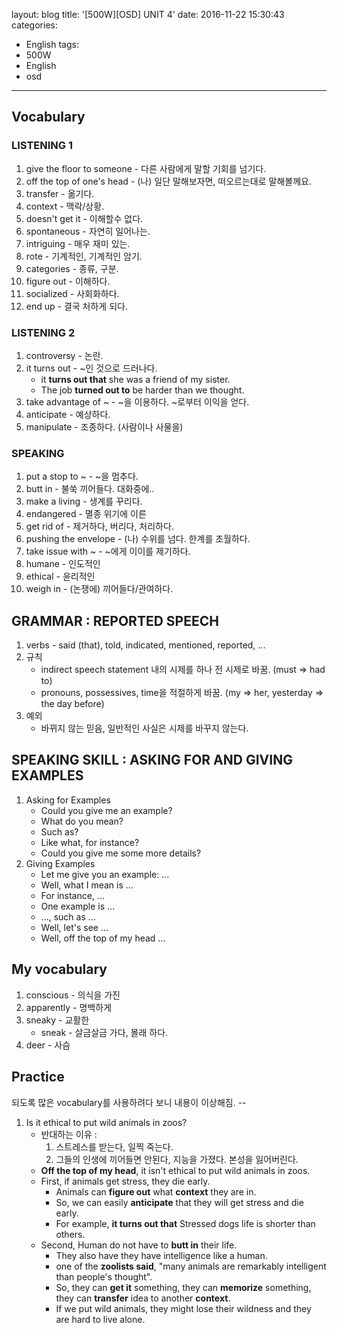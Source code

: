 layout: blog
title: '[500W][OSD] UNIT 4'
date: 2016-11-22 15:30:43
categories: 
- English
tags:
- 500W
- English
- osd
---

## Vocabulary

### LISTENING 1
1. give the floor to someone - 다른 사람에게 말할 기회를 넘기다.
1. off the top of one's head - (나) 일단 말해보자면, 떠오르는대로 말해볼께요.
1. transfer - 옮기다.
1. context - 맥락/상황.
1. doesn't get it - 이해할수 없다. 
1. spontaneous - 자연히 일어나는.
1. intriguing - 매우 재미 있는.
1. rote - 기계적인, 기계적인 암기.
1. categories - 종류, 구분.
1. figure out - 이해하다.
1. socialized - 사회화하다.
1. end up - 결국 처하게 되다.

### LISTENING 2
1. controversy - 논란.
1. it turns out - ~인 것으로 드러나다.
    * it **turns out that** she was a friend of my sister.
    * The job **turned out to** be harder than we thought.
1. take advantage of ~ - ~을 이용하다. ~로부터 이익을 얻다.
1. anticipate - 예상하다.
1. manipulate - 조종하다. (사람이나 사물을)

### SPEAKING

1. put a stop to ~ - ~을 멈추다.
1. butt in - 불쑥 끼어들다. 대화중에..
1. make a living - 생계를 꾸리다.
1. endangered - 멸종 위기에 이른
1. get rid of - 제거하다, 버리다, 처리하다.
1. pushing the envelope - (나) 수위를 넘다. 한계를 초월하다.
1. take issue with ~ - ~에게 이이를 제기하다.
1. humane - 인도적인
1. ethical - 윤리적인
1. weigh in - (논쟁에) 끼어들다/관여하다.

## GRAMMAR : REPORTED SPEECH

1. verbs - said (that), told, indicated, mentioned, reported, ...
2. 규칙
    * indirect speech statement 내의 시제를 하나 전 시제로 바꿈. (must => had to)
    * pronouns, possessives, time을 적절하게 바꿈. (my => her, yesterday => the day before)
3. 예외
    * 바뀌지 않는 믿음, 일반적인 사실은 시제를 바꾸지 않는다.

## SPEAKING SKILL : ASKING FOR AND GIVING EXAMPLES

1. Asking for Examples
    * Could you give me an example?
    * What do you mean?
    * Such as?
    * Like what, for instance?
    * Could you give me some more details?
2. Giving Examples
    * Let me give you an example: ...
    * Well, what I mean is ...
    * For instance, ...
    * One example is ...
    * ..., such as ...
    * Well, let's see ...
    * Well, off the top of my head ...

## My vocabulary

1. conscious - 의식을 가진 
1. apparently - 명백하게
1. sneaky - 교활한
    * sneak - 살금살금 가다, 몰래 하다.
1. deer - 사슴

## Practice 
되도록 많은 vocabulary를 사용하려다 보니 내용이 이상해짐. --

1. Is it ethical to put wild animals in zoos?
    * 반대하는 이유 :
        1. 스트레스를 받는다, 일찍 죽는다.
        2. 그들의 인생에 끼어들면 안된다, 지능을 가졌다. 본성을 잃어버린다.
    * **Off the top of my head**, it isn't ethical to put wild animals in zoos. 
    * First, if animals get stress, they die early. 
        * Animals can **figure out** what **context** they are in.
        * So, we can easily **anticipate** that they will get stress and die early. 
        * For example, **it turns out that** Stressed dogs life is shorter than others. 
    * Second, Human do not have to **butt in** their life.
        * They also have they have intelligence like a human.
        * one of the **zoolists said**, "many animals are remarkably intelligent than people's thought".
        * So, they can **get it** something, they can **memorize** something, they can **transfer** idea to another **context**. 
        * If we put wild animals, they might lose their wildness and they are hard to live alone. 

